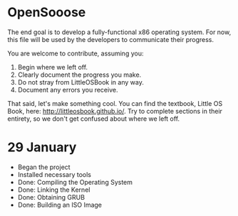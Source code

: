 # OpenSooose

The end goal is to develop a fully-functional x86 operating system.
For now, this file will be used by the developers to communicate their
progress.

You are welcome to contribute, assuming you:

1. Begin where we left off.
2. Clearly document the progress you make.
3. Do not stray from LittleOSBook in any way.
4. Document any errors you receive.

That said, let's make something cool. You can find the textbook,
Little OS Book, here: http://littleosbook.github.io/. Try to complete
sections in their entirety, so we don't get confused about where we left off.

# 29 January

- Began the project
- Installed necessary tools
- Done: Compiling the Operating System
- Done: Linking the Kernel
- Done: Obtaining GRUB
- Done: Building an ISO Image